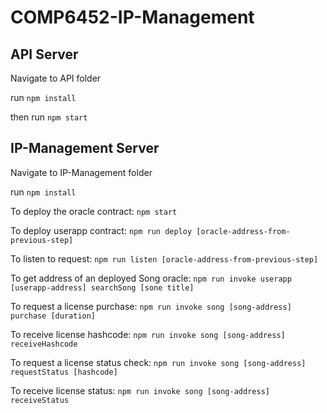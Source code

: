 # COMP6452-IP-Management

## API Server

Navigate to API folder

run `npm install`

then run `npm start`

## IP-Management Server

Navigate to IP-Management folder

run `npm install`

To deploy the oracle contract: `npm start`

To deploy userapp contract: `npm run deploy [oracle-address-from-previous-step]`

To listen to request: `npm run listen [oracle-address-from-previous-step]`

To get address of an deployed Song oracle: `npm run invoke userapp [userapp-address] searchSong [sone title]`

To request a license purchase: `npm run invoke song [song-address] purchase [duration]`

To receive license hashcode: `npm run invoke song [song-address] receiveHashcode`

To request a license status check: `npm run invoke song [song-address] requestStatus [hashcode]`

To receive license status: `npm run invoke song [song-address] receiveStatus`
